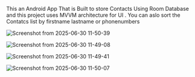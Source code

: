 This an Android App That is Built to store Contacts Using Room Database and this project uses MVVM architecture for UI  . You can aslo sort the Contatcs list by firstname lastname or phonenumbers

![Screenshot from 2025-06-30 11-50-39](https://github.com/user-attachments/assets/f94317d6-d635-4895-be30-4764e3f7e663)


![Screenshot from 2025-06-30 11-49-08](https://github.com/user-attachments/assets/3a3f9133-6c01-4bf8-990b-b01064c68721)

![Screenshot from 2025-06-30 11-49-41](https://github.com/user-attachments/assets/7559abc3-52b1-4ce6-8ef0-b76f9a321205)

![Screenshot from 2025-06-30 11-50-07](https://github.com/user-attachments/assets/b75bb5bb-dafb-4df7-bc5c-7d123eca4e84)


